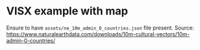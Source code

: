 # VISX example with map

Ensure to have `assets/ne_10m_admin_0_countries.json` file present.
Source: https://www.naturalearthdata.com/downloads/10m-cultural-vectors/10m-admin-0-countries/



